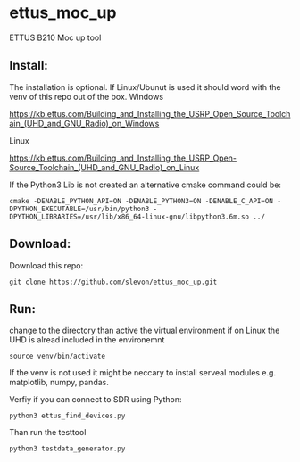 # ettus_moc_up
ETTUS B210 Moc up tool

## Install:

The installation is optional. If Linux/Ubunut is used it should word with the venv of this repo out of the box.
Windows

https://kb.ettus.com/Building_and_Installing_the_USRP_Open_Source_Toolchain_(UHD_and_GNU_Radio)_on_Windows


Linux

https://kb.ettus.com/Building_and_Installing_the_USRP_Open-Source_Toolchain_(UHD_and_GNU_Radio)_on_Linux


If the Python3 Lib is not created an alternative cmake command could be:
```
cmake -DENABLE_PYTHON_API=ON -DENABLE_PYTHON3=ON -DENABLE_C_API=ON -DPYTHON_EXECUTABLE=/usr/bin/python3 -DPYTHON_LIBRARIES=/usr/lib/x86_64-linux-gnu/libpython3.6m.so ../
```

## Download:
Download this repo:
```
git clone https://github.com/slevon/ettus_moc_up.git
```



## Run:

change to the directory than active the virtual environment
if on Linux the UHD is alread included in the environemnt

```
source venv/bin/activate
```
If the venv is not used it might be neccary to install serveal modules
e.g. matplotlib, numpy, pandas.


Verfiy if you can connect to SDR using Python:
```
python3 ettus_find_devices.py
```

Than run the testtool

```
python3 testdata_generator.py
```
